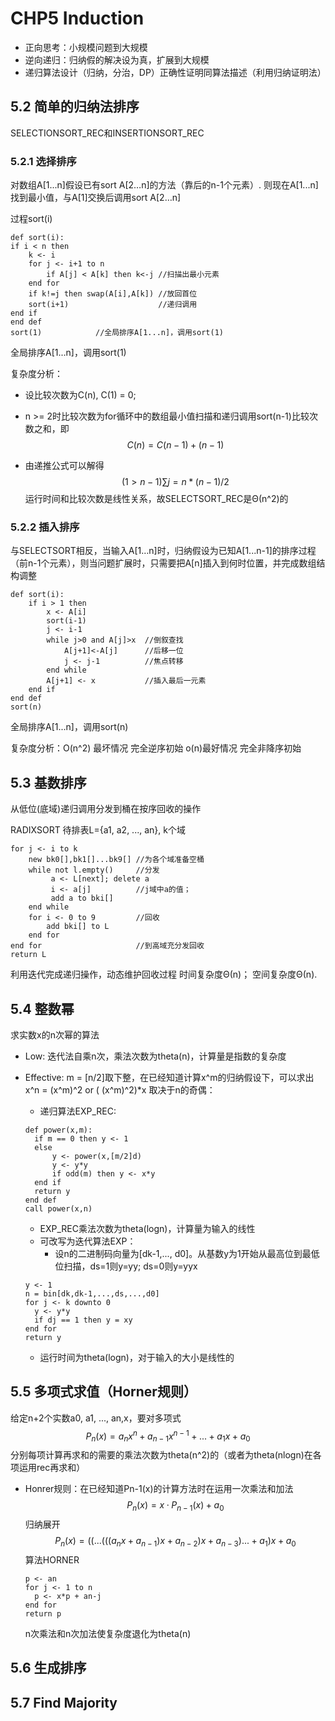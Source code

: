 # CHP5 Induction

- 正向思考：小规模问题到大规模
- 逆向递归：归纳假的解决设为真，扩展到大规模
- 递归算法设计（归纳，分治，DP）正确性证明同算法描述（利用归纳证明法）

## 5.2 简单的归纳法排序

SELECTIONSORT_REC和INSERTIONSORT_REC

### 5.2.1 选择排序

对数组A[1...n]假设已有sort A[2…n]的方法（靠后的n-1个元素）. 则现在A[1...n]找到最小值，与A[1]交换后调用sort A[2…n]

过程sort(i)

```pseudocode
def sort(i):
if i < n then
	k <- i
	for j <- i+1 to n
		if A[j] < A[k] then k<-j //扫描出最小元素
	end for
	if k!=j then swap(A[i],A[k]) //放回首位
	sort(i+1)                    //递归调用
end if
end def
sort(1)            //全局排序A[1...n]，调用sort(1)
```

全局排序A[1...n]，调用sort(1)

复杂度分析：

- 设比较次数为C(n), C(1) = 0;

-  n >= 2时比较次数为for循环中的数组最小值扫描和递归调用sort(n-1)比较次数之和，即
  $$
  C(n) = C(n-1) + (n-1)
  $$

- 由递推公式可以解得
  $$
  (1>n-1)∑j=n*(n-1)/2
  $$
  运行时间和比较次数是线性关系，故SELECTSORT_REC是Θ(n^2)的

### 5.2.2 插入排序

与SELECTSORT相反，当输入A[1…n]时，归纳假设为已知A[1...n-1]的排序过程（前n-1个元素），则当问题扩展时，只需要把A[n]插入到何时位置，并完成数组结构调整

```pseudocode
def sort(i):
	if i > 1 then
		x <- A[i]
		sort(i-1)
		j <- i-1
		while j>0 and A[j]>x  //倒叙查找
			A[j+1]<-A[j]      //后移一位
			j <- j-1          //焦点转移
		end while
		A[j+1] <- x           //插入最后一元素
	end if
end def
sort(n)
```

全局排序A[1...n]，调用sort(n)

复杂度分析：O(n^2) 最坏情况 完全逆序初始 o(n)最好情况 完全非降序初始

## 5.3 基数排序

从低位(底域)递归调用分发到桶在按序回收的操作

RADIXSORT 
待排表L={a1, a2, ..., an}, k个域

```pseudocode
for j <- i to k
	new bk0[],bk1[]...bk9[] //为各个域准备空桶
	while not l.empty()     //分发
		 a <- L[next]; delete a
		 i <- a[j]          //j域中a的值；
		 add a to bki[]
	end while
	for i <- 0 to 9         //回收
		add bki[] to L
 	end for
end for                     //到高域充分发回收
return L
```

利用迭代完成递归操作，动态维护回收过程
时间复杂度Θ(n)； 空间复杂度Θ(n).

## 5.4 整数幂

求实数x的n次幂的算法

- Low: 迭代法自乘n次，乘法次数为theta(n)，计算量是指数的复杂度

- Effective: m = [n/2]取下整，在已经知道计算x^m的归纳假设下，可以求出x^n = (x^m)^2 or ( (x^m)^2)*x 取决于n的奇偶：

  - 递归算法EXP_REC:

  ```pseudocode
  def power(x,m):
  	if m == 0 then y <- 1
  	else
  		y <- power(x,[m/2]d)
  		y <- y*y
  		if odd(m) then y <- x*y
  	end if
  	return y
  end def
  call power(x,n)
  ```

  - EXP_REC乘法次数为theta(logn)，计算量为输入的线性
  - 可改写为迭代算法EXP：
    - 设n的二进制码向量为[dk-1,..., d0]。从基数y为1开始从最高位到最低位扫描，ds=1则y=yy; ds=0则y=yyx

  ```pseudocode
  y <- 1
  n = bin[dk,dk-1,...,ds,...,d0]
  for j <- k downto 0
  	y <- y*y
  	if dj == 1 then y = xy
  end for
  return y
  ```

  - 运行时间为theta(logn)，对于输入的大小是线性的

## 5.5 多项式求值（Horner规则）

给定n+2个实数a0, a1, ..., an,x，要对多项式
$$
P_n(x)=a_{n}x^n+a_{n-1}x^{n-1}+...+a_1x+a_0
$$
分别每项计算再求和的需要的乘法次数为theta(n^2)的（或者为theta(nlogn)在各项运用rec再求和）

- Honrer规则：在已经知道Pn-1(x)的计算方法时在运用一次乘法和加法
  $$
  P_n(x) = x·P_{n-1}(x)+a_0
  $$
  归纳展开
  $$
  P_n(x)=((...(((a_nx+a_{n-1})x+a_{n-2})x+a_{n-3})...+a_1)x+a_0
  $$
  算法HORNER

  ```pseudocode
  p <- an
  for j <- 1 to n
  	p <- x*p + an-j
  end for
  return p
  ```

  n次乘法和n次加法使复杂度退化为theta(n)

## 5.6 生成排序



## 5.7 Find Majority



















